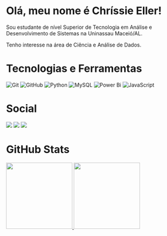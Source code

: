 # Olá, meu nome é Chríssie Eller! 

Sou estudante de nível Superior de Tecnologia em Análise e Desenvolvimento de Sistemas na Uninassau Maceió/AL. 

Tenho interesse na área de Ciência e Análise de Dados.

# Tecnologias e Ferramentas
![Git](https://img.shields.io/badge/git-purple.svg?style=for-the-badge&logo=git&logoColor=white)
![GitHub](https://img.shields.io/badge/github-purple.svg?style=for-the-badge&logo=github&logoColor=white)
![Python](https://img.shields.io/badge/python-purple?style=for-the-badge&logo=python&logoColor=white)
![MySQL](https://img.shields.io/badge/mysql-purple.svg?style=for-the-badge&logo=mysql&logoColor=white)
![Power Bi](https://img.shields.io/badge/power_bi-purple?style=for-the-badge&logo=powerbi&logoColor=white)
![JavaScript](https://img.shields.io/badge/javascript-purple.svg?style=for-the-badge&logo=javascript&logoColor=white)


# Social
<div>
<a href="https://instagram.com/chrissieeller" target="_blank"><img src="https://img.shields.io/badge/-Instagram-black?style=for-the-badge&logo=instagram&logoColor=white" target="_blank"></a>
<a href="https://www.twitter.com/chrissieeller" target="_blank"><img src="https://img.shields.io/badge/X-black.svg?style=for-the-badge&logo=X&logoColor=white" target="_blank"></a>
<a href="https://www.linkedin.com/in/chrissieeller" target="_blank"><img src="https://img.shields.io/badge/-LinkedIn-black?style=for-the-badge&logo=linkedin&logoColor=white" target="_blank"></a>   
</div>


# GitHub Stats
<div>
<a href="https://github.com/chrissieeller">
<img height="180em" src="https://github-readme-stats.vercel.app/api/top-langs/?username=chrissieeller&layout=compact&langs_count=7&theme=dracula"/>
<img height="180em" src="https://github-readme-stats.vercel.app/api?username=chrissieeller&show_icons=true&theme=dracula&include_all_commits=true&count_private=true"/>
</div>
